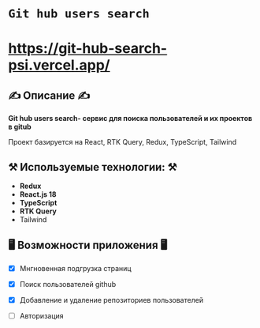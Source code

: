 # `Git hub users search`


# https://git-hub-search-psi.vercel.app/



## ✍️ Описание ✍️

<strong>Git hub users search- сервис для поиска пользователей и их проектов в gitub </strong>
<p>Проект базируется на React, RTK Query, Redux, TypeScript, Tailwind</p>

## ⚒️ Используемые технологии: ⚒️
- **Redux**
- **React.js 18**
- **TypeScript**
- **RTK Query**
- Tailwind

## 🖥️ Возможности приложения 🖥️

- [x] Мнгновенная подгрузка страниц
- [x] Поиск пользователей github
- [x] Добавление и удаление репозиториев пользователей
- [ ] Авторизация

